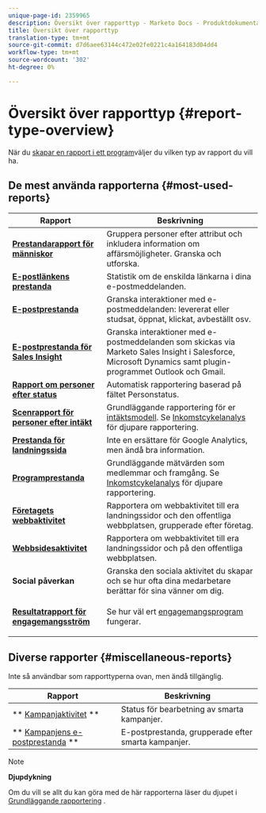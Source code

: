```yaml
---
unique-page-id: 2359965
description: Översikt över rapporttyp - Marketo Docs - Produktdokumentation
title: Översikt över rapporttyp
translation-type: tm+mt
source-git-commit: d7d6aee63144c472e02fe0221c4a164183d04dd4
workflow-type: tm+mt
source-wordcount: '302'
ht-degree: 0%

---
```



# Översikt över rapporttyp {#report-type-overview}

När du [skapar en rapport i ett program](../../../../product-docs/reporting/basic-reporting/creating-reports/create-a-report-in-a-program.md)väljer du vilken typ av rapport du vill ha.

## De mest använda rapporterna {#most-used-reports}

<table> 
 <thead> 
  <tr> 
   <th>Rapport</th> 
   <th>Beskrivning</th> 
  </tr> 
 </thead> 
 <tbody> 
  <tr> 
   <td><strong>  <a href="people-performance-report.md">Prestandarapport för människor</a>  </strong></td> 
   <td>Gruppera personer efter attribut och inkludera information om affärsmöjligheter. Granska och utforska.</td> 
  </tr> 
  <tr> 
   <td><strong>  <a href="../../../../product-docs/email-marketing/email-programs/email-program-data/email-link-performance-report.md">E-postlänkens prestanda</a>  </strong></td> 
   <td>Statistik om de enskilda länkarna i dina e-postmeddelanden.</td> 
  </tr> 
  <tr> 
   <td><strong>  <a href="../../../../product-docs/email-marketing/email-programs/email-program-data/email-performance-report.md">E-postprestanda</a>  </strong></td> 
   <td>Granska interaktioner med e-postmeddelanden: levererat eller studsat, öppnat, klickat, avbeställt osv.</td> 
  </tr> 
  <tr> 
   <td><strong>  <a href="../../../../product-docs/marketo-sales-insight/msi-for-salesforce/features/performance-reports/sales-insight-email-performance-report.md">E-postprestanda för Sales Insight</a>  </strong></td> 
   <td>Granska interaktioner med e-postmeddelanden som skickas via Marketo Sales Insight i Salesforce, Microsoft Dynamics samt plugin-programmet Outlook och Gmail.</td> 
  </tr> 
  <tr> 
   <td><strong>  <a href="people-by-status-report.md">Rapport om personer efter status</a>  </strong></td> 
   <td>Automatisk rapportering baserad på fältet Personstatus.</td> 
  </tr> 
  <tr> 
   <td><strong>  <a href="../../../../product-docs/reporting/revenue-cycle-analytics/revenue-tools/people-by-revenue-stage-report.md">Scenrapport för personer efter intäkt</a>  </strong></td> 
   <td>Grundläggande rapportering för er <a href="http://docs.marketo.com/display/docs/revenue+cycle+analytics">intäktsmodell</a>. Se <a href="http://docs.marketo.com/display/docs/revenue+cycle+analytics">Inkomstcykelanalys</a> för djupare rapportering.</td> 
  </tr> 
  <tr> 
   <td><strong>  <a href="../../../../product-docs/demand-generation/landing-pages/understanding-landing-pages/landing-page-performance-report.md">Prestanda för landningssida</a>  </strong></td> 
   <td>Inte en ersättare för Google Analytics, men ändå bra information.</td> 
  </tr> 
  <tr> 
   <td><strong>  <a href="../../../../product-docs/core-marketo-concepts/programs/program-performance-report/create-a-program-performance-report.md">Programprestanda</a>  </strong></td> 
   <td>Grundläggande mätvärden som medlemmar och framgång. Se <a href="http://docs.marketo.com/display/docs/revenue+cycle+analytics">Inkomstcykelanalys</a> för djupare rapportering.</td> 
  </tr> 
  <tr> 
   <td><strong>  <a href="company-web-activity-report.md">Företagets webbaktivitet</a>  </strong></td> 
   <td>Rapportera om webbaktivitet till era landningssidor och den offentliga webbplatsen, grupperade efter företag.</td> 
  </tr> 
  <tr> 
   <td><strong>  <a href="web-page-activity-report.md">Webbsidesaktivitet</a>  </strong></td> 
   <td>Rapportera om webbaktivitet till era landningssidor och på den offentliga webbplatsen.</td> 
  </tr> 
  <tr> 
   <td><strong>Social påverkan</strong></td> 
   <td>Granska den sociala aktivitet du skapar och se hur ofta dina medarbetare berättar för sina vänner om dig.</td> 
  </tr> 
  <tr> 
   <td><strong> <a href="../../../../product-docs/email-marketing/drip-nurturing/reports-and-notifications/engagement-stream-performance-report.md">Resultatrapport för engagemangsström</a> </strong></td> 
   <td><p>Se hur väl ert <a href="http://docs.marketo.com/display/docs/drip+nurturing">engagemangsprogram</a> fungerar.</p></td> 
  </tr> 
 </tbody> 
</table>

## Diverse rapporter {#miscellaneous-reports}

Inte så användbar som rapporttyperna ovan, men ändå tillgänglig.

| Rapport | Beskrivning |
|---|---|
| ** [Kampanjaktivitet](campaign-activity-report.md) ** | Status för bearbetning av smarta kampanjer. |
| ** [Kampanjens e-postprestanda](campaign-email-performance-report.md) ** | E-postprestanda, grupperade efter smarta kampanjer. |

>[!NOTE]
>
>**Djupdykning**
>
>Om du vill se allt du kan göra med de här rapporterna läser du djupet i [Grundläggande rapportering](http://docs.marketo.com/display/docs/basic+reporting) .

